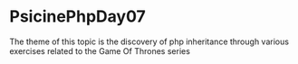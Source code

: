 # PsicinePhpDay07
The theme of this topic is the discovery of php inheritance through various exercises related to the Game Of Thrones series
